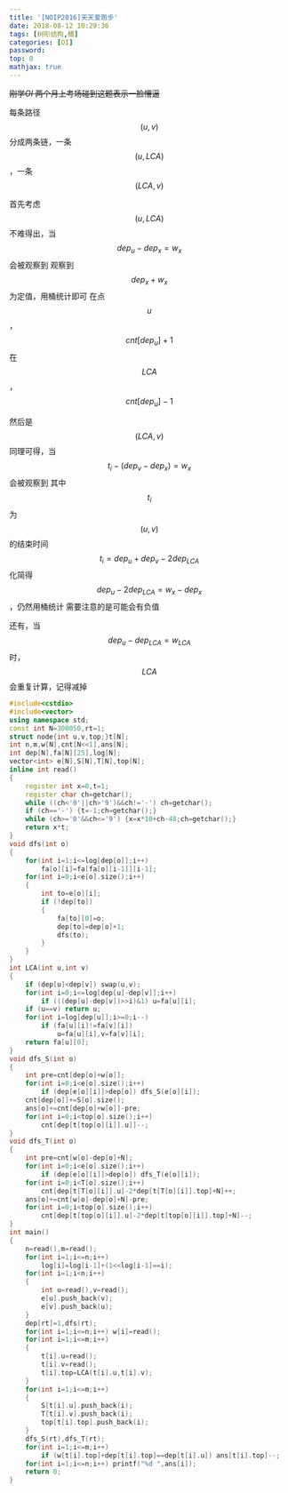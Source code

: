 ```yaml
---
title: '[NOIP2016]天天爱跑步'
date: 2018-08-12 10:29:36
tags: [树形结构,桶]
categories: [OI]
password:
top: 0
mathjax: true
---
```

~~刚学*OI* 两个月上考场碰到这题表示一脸懵逼~~

每条路径$$\left ( u,v \right )​$$分成两条链，一条$$\left ( u,LCA \right )​$$，一条$$\left ( LCA,v \right )​$$

首先考虑$$\left ( u,LCA \right )$$
不难得出，当$$dep_{u}-dep_{x}=w_{x}$$会被观察到
观察到$$dep_{x}+w_{x}$$为定值，用桶统计即可
在点$$u$$，$$cnt\left [ dep_{u} \right ]+1$$
在$$LCA$$，$$cnt\left [ dep_{u} \right ]-1$$

然后是$$\left ( LCA,v \right )$$
同理可得，当$$t_{i}-\left ( dep_{v}-dep_{x} \right )=w_{x}$$会被观察到
其中$$t_{i}$$为$$\left ( u,v \right )$$的结束时间$$t_{i}=dep_{u}+dep_{v}-2dep_{LCA}$$
化简得$$dep_{u}-2dep_{LCA}=w_{x}-dep_{x}$$，仍然用桶统计
需要注意的是可能会有负值

还有，当$$dep_{u}-dep_{LCA}=w_{LCA}$$时，$$LCA$$会重复计算，记得减掉
<!--more-->
```c++
#include<cstdio>
#include<vector>
using namespace std;
const int N=300050,rt=1;
struct node{int u,v,top;}t[N];
int n,m,w[N],cnt[N<<1],ans[N];
int dep[N],fa[N][25],log[N];
vector<int> e[N],S[N],T[N],top[N];
inline int read()
{
    register int x=0,t=1;
    register char ch=getchar();
    while ((ch<'0'||ch>'9')&&ch!='-') ch=getchar();
    if (ch=='-') {t=-1;ch=getchar();}
    while (ch>='0'&&ch<='9') {x=x*10+ch-48;ch=getchar();}
    return x*t;
}
void dfs(int o)
{
    for(int i=1;i<=log[dep[o]];i++)
        fa[o][i]=fa[fa[o][i-1]][i-1];
    for(int i=0;i<e[o].size();i++)
    {
        int to=e[o][i];
        if (!dep[to])
        {
            fa[to][0]=o;
            dep[to]=dep[o]+1;
            dfs(to);
        }
    }
}
int LCA(int u,int v)
{
    if (dep[u]<dep[v]) swap(u,v);
    for(int i=0;i<=log[dep[u]-dep[v]];i++)
        if (((dep[u]-dep[v])>>i)&1) u=fa[u][i];
    if (u==v) return u;
    for(int i=log[dep[u]];i>=0;i--)
        if (fa[u][i]!=fa[v][i])
            u=fa[u][i],v=fa[v][i];
    return fa[u][0];
}
void dfs_S(int o)
{
    int pre=cnt[dep[o]+w[o]];
    for(int i=0;i<e[o].size();i++) 
        if (dep[e[o][i]]>dep[o]) dfs_S(e[o][i]);
    cnt[dep[o]]+=S[o].size();
    ans[o]+=cnt[dep[o]+w[o]]-pre;
    for(int i=0;i<top[o].size();i++)
        cnt[dep[t[top[o][i]].u]]--;	
}
void dfs_T(int o)
{
    int pre=cnt[w[o]-dep[o]+N];
    for(int i=0;i<e[o].size();i++) 
        if (dep[e[o][i]]>dep[o]) dfs_T(e[o][i]);
    for(int i=0;i<T[o].size();i++)
        cnt[dep[t[T[o][i]].u]-2*dep[t[T[o][i]].top]+N]++;
    ans[o]+=cnt[w[o]-dep[o]+N]-pre;
    for(int i=0;i<top[o].size();i++)
        cnt[dep[t[top[o][i]].u]-2*dep[t[top[o][i]].top]+N]--;
}
int main()
{
    n=read(),m=read();
    for(int i=1;i<=n;i++)
        log[i]=log[i-1]+(1<<log[i-1]==i);
    for(int i=1;i<n;i++)
    {
        int u=read(),v=read();
        e[u].push_back(v);
        e[v].push_back(u);
    }
    dep[rt]=1,dfs(rt);
    for(int i=1;i<=n;i++) w[i]=read(); 
    for(int i=1;i<=m;i++)
    {
        t[i].u=read();
        t[i].v=read();
        t[i].top=LCA(t[i].u,t[i].v);
    }
    for(int i=1;i<=m;i++)
    {
        S[t[i].u].push_back(i);
        T[t[i].v].push_back(i);
        top[t[i].top].push_back(i);
    }
    dfs_S(rt),dfs_T(rt);
    for(int i=1;i<=m;i++)
        if (w[t[i].top]+dep[t[i].top]==dep[t[i].u]) ans[t[i].top]--;
    for(int i=1;i<=n;i++) printf("%d ",ans[i]);
    return 0;
}
```

